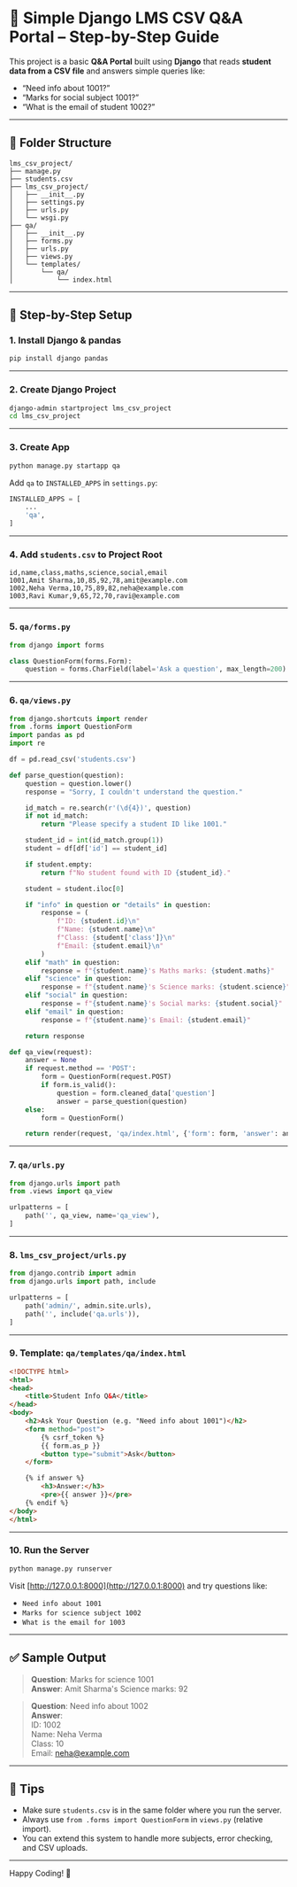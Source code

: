 # 📘 Simple Django LMS CSV Q&A Portal – Step-by-Step Guide

This project is a basic **Q&A Portal** built using **Django** that reads **student data from a CSV file** and answers simple queries like:
- “Need info about 1001?”
- “Marks for social subject 1001?”
- “What is the email of student 1002?”

---

## 📁 Folder Structure

```
lms_csv_project/
├── manage.py
├── students.csv
├── lms_csv_project/
│   ├── __init__.py
│   ├── settings.py
│   ├── urls.py
│   └── wsgi.py
├── qa/
│   ├── __init__.py
│   ├── forms.py
│   ├── urls.py
│   ├── views.py
│   └── templates/
│       └── qa/
│           └── index.html
```

---

## 📝 Step-by-Step Setup

### 1. Install Django & pandas

```bash
pip install django pandas
```

---

### 2. Create Django Project

```bash
django-admin startproject lms_csv_project
cd lms_csv_project
```

---

### 3. Create App

```bash
python manage.py startapp qa
```

Add `qa` to `INSTALLED_APPS` in `settings.py`:

```python
INSTALLED_APPS = [
    ...
    'qa',
]
```

---

### 4. Add `students.csv` to Project Root

```csv
id,name,class,maths,science,social,email
1001,Amit Sharma,10,85,92,78,amit@example.com
1002,Neha Verma,10,75,89,82,neha@example.com
1003,Ravi Kumar,9,65,72,70,ravi@example.com
```

---

### 5. `qa/forms.py`

```python
from django import forms

class QuestionForm(forms.Form):
    question = forms.CharField(label='Ask a question', max_length=200)
```

---

### 6. `qa/views.py`

```python
from django.shortcuts import render
from .forms import QuestionForm
import pandas as pd
import re

df = pd.read_csv('students.csv')

def parse_question(question):
    question = question.lower()
    response = "Sorry, I couldn't understand the question."

    id_match = re.search(r'(\d{4})', question)
    if not id_match:
        return "Please specify a student ID like 1001."

    student_id = int(id_match.group(1))
    student = df[df['id'] == student_id]

    if student.empty:
        return f"No student found with ID {student_id}."

    student = student.iloc[0]

    if "info" in question or "details" in question:
        response = (
            f"ID: {student.id}\n"
            f"Name: {student.name}\n"
            f"Class: {student['class']}\n"
            f"Email: {student.email}\n"
        )
    elif "math" in question:
        response = f"{student.name}'s Maths marks: {student.maths}"
    elif "science" in question:
        response = f"{student.name}'s Science marks: {student.science}"
    elif "social" in question:
        response = f"{student.name}'s Social marks: {student.social}"
    elif "email" in question:
        response = f"{student.name}'s Email: {student.email}"

    return response

def qa_view(request):
    answer = None
    if request.method == 'POST':
        form = QuestionForm(request.POST)
        if form.is_valid():
            question = form.cleaned_data['question']
            answer = parse_question(question)
    else:
        form = QuestionForm()

    return render(request, 'qa/index.html', {'form': form, 'answer': answer})
```

---

### 7. `qa/urls.py`

```python
from django.urls import path
from .views import qa_view

urlpatterns = [
    path('', qa_view, name='qa_view'),
]
```

---

### 8. `lms_csv_project/urls.py`

```python
from django.contrib import admin
from django.urls import path, include

urlpatterns = [
    path('admin/', admin.site.urls),
    path('', include('qa.urls')),
]
```

---

### 9. Template: `qa/templates/qa/index.html`

```html
<!DOCTYPE html>
<html>
<head>
    <title>Student Info Q&A</title>
</head>
<body>
    <h2>Ask Your Question (e.g. "Need info about 1001")</h2>
    <form method="post">
        {% csrf_token %}
        {{ form.as_p }}
        <button type="submit">Ask</button>
    </form>

    {% if answer %}
        <h3>Answer:</h3>
        <pre>{{ answer }}</pre>
    {% endif %}
</body>
</html>
```

---

### 10. Run the Server

```bash
python manage.py runserver
```

Visit [http://127.0.0.1:8000](http://127.0.0.1:8000) and try questions like:
- `Need info about 1001`
- `Marks for science subject 1002`
- `What is the email for 1003`

---

## ✅ Sample Output

> **Question**: Marks for science 1001  
> **Answer**: Amit Sharma's Science marks: 92

> **Question**: Need info about 1002  
> **Answer**:  
> ID: 1002  
> Name: Neha Verma  
> Class: 10  
> Email: neha@example.com

---

## 🔧 Tips

- Make sure `students.csv` is in the same folder where you run the server.
- Always use `from .forms import QuestionForm` in `views.py` (relative import).
- You can extend this system to handle more subjects, error checking, and CSV uploads.

---

Happy Coding! 🚀
